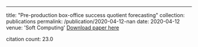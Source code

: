 ---
title: "Pre-production box-office success quotient forecasting"
collection: publications
permalink: /publication/2020-04-12-nan
date: 2020-04-12
venue: 'Soft Computing'
[Download paper here](https://scholar.google.com/citations?view_op=view_citation&hl=en&user=CCckbEUAAAAJ&citation_for_view=CCckbEUAAAAJ:dfsIfKJdRG4C)

citation count: 23.0